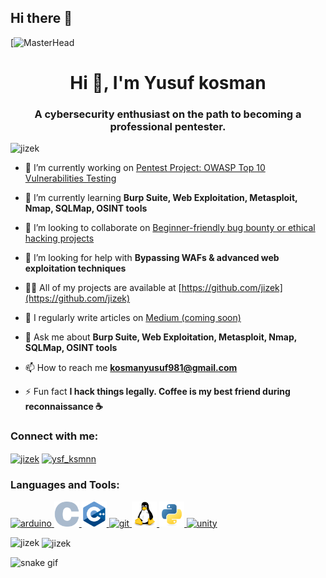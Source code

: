 ## Hi there 👋
[![MasterHead](https://cdn.dribbble.com/userupload/41998436/file/original-dfe78a8d5d44d4c223d18fac627bdc0f.png?resize=800x600&vertical=center)
<h1 align="center">Hi 👋, I'm Yusuf kosman</h1>
<h3 align="center">A cybersecurity enthusiast on the path to becoming a professional pentester.</h3>

<p align="left"> <img src="https://komarev.com/ghpvc/?username=jizek&label=Profile%20views&color=0e75b6&style=flat" alt="jizek" /> </p>

- 🔭 I’m currently working on [Pentest Project: OWASP Top 10 Vulnerabilities Testing]([github.com/username/owasp-top10-pentest](https://github.com/username/owasp-top10-pentest))

- 🌱 I’m currently learning **Burp Suite, Web Exploitation, Metasploit, Nmap, SQLMap, OSINT tools**

- 👯 I’m looking to collaborate on [Beginner-friendly bug bounty or ethical hacking projects]([github.com/username](https://github.com/username))

- 🤝 I’m looking for help with **Bypassing WAFs & advanced web exploitation techniques**

- 👨‍💻 All of my projects are available at [https://github.com/jizek](https://github.com/jizek)

- 📝 I regularly write articles on [Medium (coming soon)](Medium (coming soon))

- 💬 Ask me about **Burp Suite, Web Exploitation, Metasploit, Nmap, SQLMap, OSINT tools**

- 📫 How to reach me **kosmanyusuf981@gmail.com**

- ⚡ Fun fact **I hack things legally. Coffee is my best friend during reconnaissance ☕**

<h3 align="left">Connect with me:</h3>
<p align="left">
<a href="https://linkedin.com/in/jizek" target="blank"><img align="center" src="https://raw.githubusercontent.com/rahuldkjain/github-profile-readme-generator/master/src/images/icons/Social/linked-in-alt.svg" alt="jizek" height="30" width="40" /></a>
<a href="https://instagram.com/ysf_ksmnn" target="blank"><img align="center" src="https://raw.githubusercontent.com/rahuldkjain/github-profile-readme-generator/master/src/images/icons/Social/instagram.svg" alt="ysf_ksmnn" height="30" width="40" /></a>
</p>

<h3 align="left">Languages and Tools:</h3>
<p align="left"> <a href="https://www.arduino.cc/" target="_blank" rel="noreferrer"> <img src="https://cdn.worldvectorlogo.com/logos/arduino-1.svg" alt="arduino" width="40" height="40"/> </a> <a href="https://www.cprogramming.com/" target="_blank" rel="noreferrer"> <img src="https://raw.githubusercontent.com/devicons/devicon/master/icons/c/c-original.svg" alt="c" width="40" height="40"/> </a> <a href="https://www.w3schools.com/cpp/" target="_blank" rel="noreferrer"> <img src="https://raw.githubusercontent.com/devicons/devicon/master/icons/cplusplus/cplusplus-original.svg" alt="cplusplus" width="40" height="40"/> </a> <a href="https://git-scm.com/" target="_blank" rel="noreferrer"> <img src="https://www.vectorlogo.zone/logos/git-scm/git-scm-icon.svg" alt="git" width="40" height="40"/> </a> <a href="https://www.linux.org/" target="_blank" rel="noreferrer"> <img src="https://raw.githubusercontent.com/devicons/devicon/master/icons/linux/linux-original.svg" alt="linux" width="40" height="40"/> </a> <a href="https://www.python.org" target="_blank" rel="noreferrer"> <img src="https://raw.githubusercontent.com/devicons/devicon/master/icons/python/python-original.svg" alt="python" width="40" height="40"/> </a> <a href="https://unity.com/" target="_blank" rel="noreferrer"> <img src="https://www.vectorlogo.zone/logos/unity3d/unity3d-icon.svg" alt="unity" width="40" height="40"/> </a> </p>

<p><img align="left" src="https://github-readme-stats.vercel.app/api/top-langs?username=jizek&show_icons=true&locale=en&layout=compact" alt="jizek" /></p>

<p>&nbsp;<img align="center" src="https://github-readme-stats.vercel.app/api?username=jizek&show_icons=true&locale=en" alt="jizek" /></p>


![snake gif](https://github.com/YOUR_USERNAME/YOUR_USERNAME/blob/output/github-contribution-grid-snake.gif)


